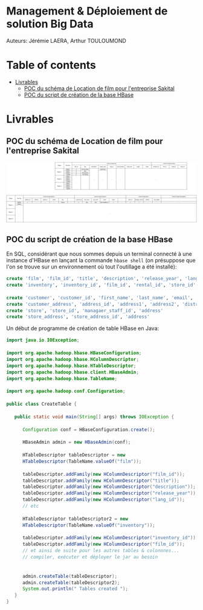 # Management & Déploiement de solution Big Data

Auteurs: Jérémie LAERA, Arthur TOULOUMOND  

# Table of contents  
- [Livrables](#livrables)  
  - [POC du schéma de Location de film pour l'entreprise Sakital](#poc-du-schéma-de-location-de-film-pour-lentreprise-sakital)
  - [POC du script de création de la base HBase](#poc-du-script-de-création-de-la-base-hbase)  

# Livrables  

## POC du schéma de Location de film pour l'entreprise Sakital  

![img 1](images/JLAERA_ATOULOUMOND_conception_HBase.png)

## POC du script de création de la base HBase

En SQL, considérant que nous sommes depuis un terminal connecté à une instance d'HBase en lançant la commande `hbase shell` (on présuppose que l'on se trouve sur un environnement où tout l'outillage a été installé):    

```sql
create 'film', 'film_id', 'title', 'description', 'release_year', 'lang_id', 'rental_duration', 'rental_rate', 'length', 'rating'
create 'inventory', 'inventory_id', 'film_id', 'rental_id', 'store_id'  

create 'customer', 'customer_id', 'first_name', 'last_name', 'email', 'active'
create 'customer_address', 'address_id', 'address1', 'address2', 'district', 'city' 
create 'store', 'store_id', 'managaer_staff_id', 'address'
create 'store_address', 'store_address_id', 'address'
```  


Un début de programme de création de table HBase en Java:  

```java
import java.io.IOException;

import org.apache.hadoop.hbase.HBaseConfiguration;
import org.apache.hadoop.hbase.HColumnDescriptor;
import org.apache.hadoop.hbase.HTableDescriptor;
import org.apache.hadoop.hbase.client.HBaseAdmin;
import org.apache.hadoop.hbase.TableName;

import org.apache.hadoop.conf.Configuration;

public class CreateTable {
      
   public static void main(String[] args) throws IOException {

      Configuration conf = HBaseConfiguration.create();

      HBaseAdmin admin = new HBaseAdmin(conf);

      HTableDescriptor tableDescriptor = new
      HTableDescriptor(TableName.valueOf("film"));

      tableDescriptor.addFamily(new HColumnDescriptor("film_id"));
      tableDescriptor.addFamily(new HColumnDescriptor("title"));
      tableDescriptor.addFamily(new HColumnDescriptor("description"));
      tableDescriptor.addFamily(new HColumnDescriptor("release_year"));
      tableDescriptor.addFamily(new HColumnDescriptor("lang_id"));
      // etc

      HTableDescriptor tableDescriptor2 = new
      HTableDescriptor(TableName.valueOf("inventory"));

      tableDescriptor.addFamily(new HColumnDescriptor("inventory_id"));
      tableDescriptor.addFamily(new HColumnDescriptor("film_id"));
      // et ainsi de suite pour les autres tables & colonnnes... 
      // compiler, exécuter et déployer le jar au besoin  


      admin.createTable(tableDescriptor);
      admin.createTable(tableDescriptor2);
      System.out.println(" Tables created ");
   }
}
```